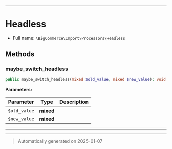 ***

# Headless





* Full name: `\BigCommerce\Import\Processors\Headless`




## Methods


### maybe_switch_headless



```php
public maybe_switch_headless(mixed $old_value, mixed $new_value): void
```








**Parameters:**

| Parameter | Type | Description |
|-----------|------|-------------|
| `$old_value` | **mixed** |  |
| `$new_value` | **mixed** |  |





***


***
> Automatically generated on 2025-01-07
